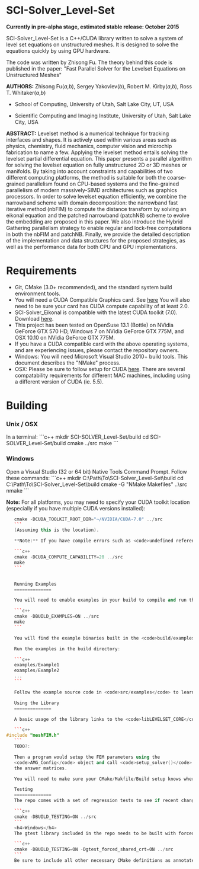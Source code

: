 SCI-Solver_Level-Set
====================

**Currently in pre-alpha stage, estimated stable release: October 2015**

SCI-Solver_Level-Set is a C++/CUDA library written to solve a system of level set equations on unstructured meshes. It is designed to solve the equations quickly by using GPU hardware.

The code was written by Zhisong Fu. The theory behind this code is published in the paper: "Fast Parallel Solver for the Levelset Equations on Unstructured Meshes"

**AUTHORS:** Zhisong Fu(*a*,*b*), Sergey Yakovlev(*b*), Robert M. Kirby(*a*,*b*), Ross T. Whitaker(*a*,*b*)

  - School of Computing, University of Utah, Salt Lake City, UT, USA

  - Scientific Computing and Imaging Institute, University of Utah, Salt Lake City, USA

**ABSTRACT:**
Levelset method is a numerical technique for tracking interfaces and shapes. It is actively used within various areas such as physics, chemistry, fluid mechanics, computer vision and microchip fabrication to name a few. Applying the levelset method entails solving the levelset partial differential equation. This paper presents a parallel algorithm for solving the levelset equation on fully unstructured 2D or 3D meshes or manifolds. By taking into account constraints and capabilities of two different computing platforms, the method is suitable for both the coarse-grained parallelism found on CPU-based systems and the fine-grained parallelism of modern massively-SIMD architectures such as graphics processors. In order to solve levelset equation efficiently, we combine the narrowband scheme with domain decomposition: the narrowband fast iterative method (nbFIM) to compute the distance transform by solving an eikonal equation and the patched narrowband (patchNB) scheme to evolve the embedding are proposed in this paper. We also introduce the Hybrid Gathering parallelism strategy to enable regular and lock-free computations in both the nbFIM and patchNB. Finally, we provide the detailed description of the implementation and data structures for the proposed strategies, as well as the performance data for both CPU and GPU implementations.

Requirements
==============

* Git, CMake (3.0+ recommended), and the standard system build environment tools.
* You will need a CUDA Compatible Graphics card. See <a href="https://developer.nvidia.com/cuda-gpus">here</a> You will also need to be sure your card has CUDA compute capability of at least 2.0.
* SCI-Solver_Eikonal is compatible with the latest CUDA toolkit (7.0). Download <a href="https://developer.nvidia.com/cuda-downloads">here</a>.
* This project has been tested on OpenSuse 13.1 (Bottle) on NVidia GeForce GTX 570 HD, Windows 7 on NVidia GeForce GTX 775M, and OSX 10.10 on NVidia GeForce GTX 775M.
* If you have a CUDA compatible card with the above operating systems, and are experiencing issues, please contact the repository owners.
* Windows: You will need Microsoft Visual Studio 2010+ build tools. This document describes the "NMake" process.
* OSX: Please be sure to follow setup for CUDA <a href="http://docs.nvidia.com/cuda/cuda-getting-started-guide-for-mac-os-x/#axzz3W4nXNNin">here</a>. There are several compatability requirements for different MAC machines, including using a different version of CUDA (ie. 5.5).

Building
==============

<h3>Unix / OSX</h3>
In a terminal:
```c++
mkdir SCI-SOLVER_Level-Set/build
cd SCI-SOLVER_Level-Set/build
cmake ../src
make
```

<h3>Windows</h3>
Open a Visual Studio (32 or 64 bit) Native Tools Command Prompt.
Follow these commands:
```c++
mkdir C:\Path\To\SCI-Solver_Level-Set\build
cd C:\Path\To\SCI-Solver_Level-Set\build
cmake -G "NMake Makefiles" ..\src
nmake
```

**Note:** For all platforms, you may need to specify your CUDA toolkit location (especially if you have multiple CUDA versions installed):
  ```c++
     cmake -DCUDA_TOOLKIT_ROOT_DIR="~/NVIDIA/CUDA-7.0" ../src
     ```
     (Assuming this is the location).

     **Note:** If you have compile errors such as <code>undefined reference: atomicAdd</code>, it is likely you need to set your compute capability manually. CMake outputs whether compute capability was determined automatically, or if you need to set it manually. The default (and known working) minimum compute capability is 2.0.

     ```c++
     cmake -DCUDA_COMPUTE_CAPABILITY=20 ../src
     make
     ```


     Running Examples
     ==============

     You will need to enable examples in your build to compile and run them

     ```c++
     cmake -DBUILD_EXAMPLES=ON ../src
     make
     ```

     You will find the example binaries built in the <code>build/examples</code> directory.

     Run the examples in the build directory:

     ```c++
     examples/Example1
     examples/Example2
     ...
     ```

     Follow the example source code in <code>src/examples</code> to learn how to use the library.

     Using the Library
     ==============

     A basic usage of the library links to the <code>libLEVELSET_CORE</code> library during build and includes the headers needed, which are usually no more than:

     ```c++
#include "meshFIM.h"
     ```
     TODO?:

     Then a program would setup the FEM parameters using the
     <code>AMG_Config</code> object and call <code>setup_solver()</code> to generate
     the answer matrices.

     You will need to make sure your CMake/Makfile/Build setup knows where to point for the library and header files. See the examples and their CMakeLists.txt.

     Testing
     ==============
     The repo comes with a set of regression tests to see if recent changes break expected results. To build the tests, you will need to set <code>BUILD_TESTING</code> to "ON" in either <code>ccmake</code> or when calling CMake:

     ```c++
     cmake -DBUILD_TESTING=ON ../src
     ```
     <h4>Windows</h4>
     The gtest library included in the repo needs to be built with forced shared libraries on Windows, so use the following:

     ```c++
     cmake -DBUILD_TESTING=ON -Dgtest_forced_shared_crt=ON ../src
     ```
     Be sure to include all other necessary CMake definitions as annotated above.
